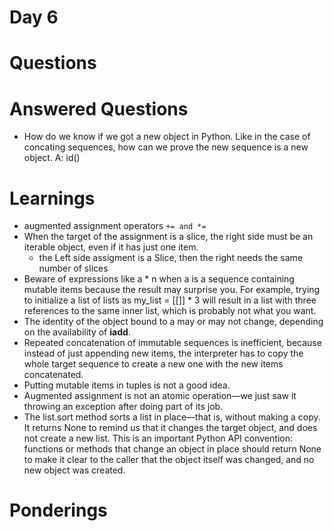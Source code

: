 Day 6
=====

Questions
=========

Answered Questions
=========
  * How do we know if we got a new object in Python.
    Like in the case of concating sequences, how can we prove
    the new sequence is a new object.
    A: id()


Learnings
=========
  * augmented assignment operators `+= and *=`
  * When the target of the assignment is a slice,
    the right side must be an iterable object,
    even if it has just one item.
    - the Left side assigment is a Slice,
      then the right needs the same number of slices
  * Beware of expressions like a * n when a is a sequence containing mutable items because the result may surprise you.
 For example, trying to initialize a list of lists as my_list = [[]] * 3 will result in a list with three references to the same inner list, which is probably not what you want.
  * The identity of the object bound to a may or may not change, depending on the availability of __iadd__.
  * Repeated concatenation of immutable sequences is inefficient, because instead of just appending new items, the interpreter has to copy the whole target sequence to create a new one with the new items concatenated.
  * Putting mutable items in tuples is not a good idea.
  * Augmented assignment is not an atomic operation—we just saw it throwing an exception after doing part of its job.
  * The list.sort method sorts a list in place—that is, without making a copy. It returns None to remind us that it changes the target object, and does not create a new list. This is an important Python API convention: functions or methods that change an object in place should return None to make it clear to the caller that the object itself was changed, and no new object was created. 



Ponderings
==========
